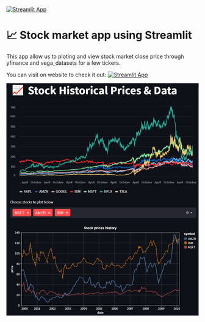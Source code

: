 [![Streamlit App](https://static.streamlit.io/badges/streamlit_badge_black_white.svg)](https://abrahantorres-stock-streamlit-appproject-streamlit-app-4yy84h.streamlitapp.com/)

# 📈 Stock market app using Streamlit

This app allow us to ploting and view stock market close price through yfinance and vega_datasets for a few tickers.

You can visit on website to check it out:  [![Streamlit App](https://static.streamlit.io/badges/streamlit_badge_black_white.svg)](https://abrahantorres-stock-streamlit-appproject-streamlit-app-4yy84h.streamlitapp.com/)


![img/Diagram_UBER.jpg](images/stock.png)
